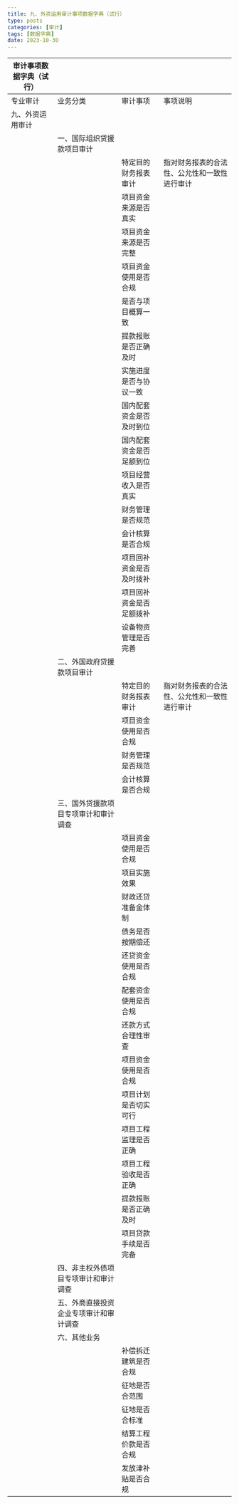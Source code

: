 ```yaml
---
title: 九、外资运用审计事项数据字典（试行）
type: posts
categories: [审计]
tags: [数据字典]
date: 2023-10-30
---
```

| 审计事项数据字典（试行） |                     |              |                        |
|--------------|---------------------|--------------|------------------------|
| 专业审计         | 业务分类                | 审计事项         | 事项说明                   |
| 九、外资运用审计     |                     |              |                        |
|              | 一、国际组织贷援款项目审计       |              |                        |
|              |                     | 特定目的财务报表审计   | 指对财务报表的合法性、公允性和一致性进行审计 |
|              |                     | 项目资金来源是否真实   |                        |
|              |                     | 项目资金来源是否完整   |                        |
|              |                     | 项目资金使用是否合规   |                        |
|              |                     | 是否与项目概算一致    |                        |
|              |                     | 提款报账是否正确及时   |                        |
|              |                     | 实施进度是否与协议一致  |                        |
|              |                     | 国内配套资金是否及时到位 |                        |
|              |                     | 国内配套资金是否足额到位 |                        |
|              |                     | 项目经营收入是否真实   |                        |
|              |                     | 财务管理是否规范     |                        |
|              |                     | 会计核算是否合规     |                        |
|              |                     | 项目回补资金是否及时拨补 |                        |
|              |                     | 项目回补资金是否足额拨补 |                        |
|              |                     | 设备物资管理是否完善   |                        |
|              | 二、外国政府贷援款项目审计       |              |                        |
|              |                     | 特定目的财务报表审计   | 指对财务报表的合法性、公允性和一致性进行审计 |
|              |                     | 项目资金使用是否合规   |                        |
|              |                     | 财务管理是否规范     |                        |
|              |                     | 会计核算是否合规     |                        |
|              | 三、国外贷援款项目专项审计和审计调查  |              |                        |
|              |                     | 项目资金使用是否合规   |                        |
|              |                     | 项目实施效果       |                        |
|              |                     | 财政还贷准备金体制    |                        |
|              |                     | 债务是否按期偿还     |                        |
|              |                     | 还贷资金使用是否合规   |                        |
|              |                     | 配套资金使用是否合规   |                        |
|              |                     | 还款方式合理性审查    |                        |
|              |                     | 项目资金使用是否合规   |                        |
|              |                     | 项目计划是否切实可行   |                        |
|              |                     | 项目工程监理是否正确   |                        |
|              |                     | 项目工程验收是否正确   |                        |
|              |                     | 提款报账是否正确及时   |                        |
|              |                     | 项目贷款手续是否完备   |                        |
|              | 四、非主权外债项目专项审计和审计调查  |              |                        |
|              | 五、外商直接投资企业专项审计和审计调查 |              |                        |
|              | 六、其他业务              |              |                        |
|              |                     | 补偿拆迁建筑是否合规   |                        |
|              |                     | 征地是否合范围      |                        |
|              |                     | 征地是否合标准      |                        |
|              |                     | 结算工程价款是否合规   |                        |
|              |                     | 发放津补贴是否合规    |

